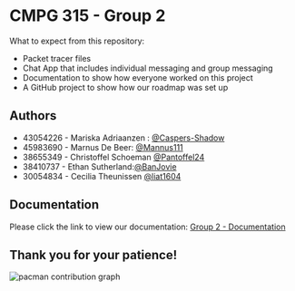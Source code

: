 # CMPG 315 - Group 2

What to expect from this repository:

- Packet tracer files
- Chat App that includes individual messaging and group messaging
- Documentation to show how everyone worked on this project
- A GitHub project to show how our roadmap was set up






## Authors

- 43054226 - Mariska Adriaanzen : [@Caspers-Shadow](https://github.com/Caspers-Shadow)
- 45983690 - Marnus De Beer: [@Mannus111](https://github.com/Mannus111)
- 38655349 - Christoffel Schoeman [@Pantoffel24](https://github.com/Pantoffel24e)
- 38410737 - Ethan Sutherland:[@BanJovie](https://github.com/BanJovie)
- 30054834 - Cecilia Theunissen [@liat1604](https://github.com/liat1604)


## Documentation

Please click the link to view our documentation:
[Group 2 - Documentation
](https://docs.google.com/document/d/1eODmNL1kfQpG9G1PcpU97Jj59zv7D1Z6P7PYc32K_xY/edit?tab=t.0#heading=h.z4vln8eols3)

## Thank you for your patience!

<picture>
  <source media="(prefers-color-scheme: dark)" srcset="https://raw.githubusercontent.com/Caspers-Shadow/CMPG-315/output/pacman-contribution-graph-dark.svg">
  <source media="(prefers-color-scheme: light)" srcset="https://raw.githubusercontent.com/Caspers-Shadow/CMPG-315/output/pacman-contribution-graph.svg">
  <img alt="pacman contribution graph" src="https://raw.githubusercontent.com/Caspers-Shadow/CMPG-315/output/pacman-contribution-graph.svg">
</picture>

###
